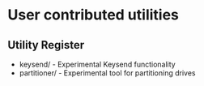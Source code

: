# User contributed utilities

## Utility Register

* keysend/ - Experimental Keysend functionality
* partitioner/ - Experimental tool for partitioning drives
